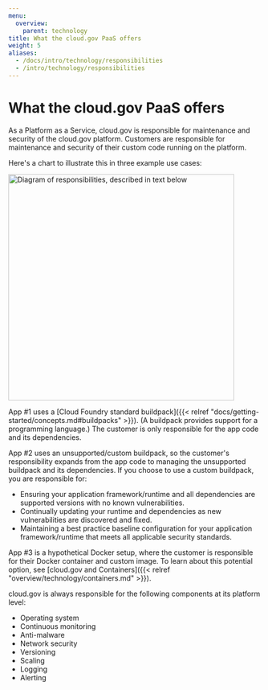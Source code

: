 ```yaml
---
menu:
  overview:
    parent: technology
title: What the cloud.gov PaaS offers
weight: 5
aliases:
  - /docs/intro/technology/responsibilities
  - /intro/technology/responsibilities
---
```


# What the cloud.gov PaaS offers
As a Platform as a Service, cloud.gov is responsible for maintenance and security of the cloud.gov platform. Customers are responsible for maintenance and security of their custom code running on the platform.

Here's a chart to illustrate this in three example use cases:

<img src="/img/boundaries.svg" alt="Diagram of responsibilities, described in text below" width="450" />

App #1 uses a [Cloud Foundry standard buildpack]({{< relref "docs/getting-started/concepts.md#buildpacks" >}}). (A buildpack provides support for a programming language.) The customer is only responsible for the app code and its dependencies.

App #2 uses an unsupported/custom buildpack, so the customer's responsibility expands from the app code to managing the unsupported buildpack and its dependencies. If you choose to use a custom buildpack, you are responsible for:

* Ensuring your application framework/runtime and all dependencies are supported versions with no known vulnerabilities.
* Continually updating your runtime and dependencies as new vulnerabilities are discovered and fixed.
* Maintaining a best practice baseline configuration for your application framework/runtime that meets all applicable security standards.

App #3 is a hypothetical Docker setup, where the customer is responsible for their Docker container and custom image. To learn about this potential option, see [cloud.gov and Containers]({{< relref "overview/technology/containers.md" >}}).

cloud.gov is always responsible for the following components at its platform level:

* Operating system
* Continuous monitoring
* Anti-malware
* Network security
* Versioning
* Scaling
* Logging
* Alerting
